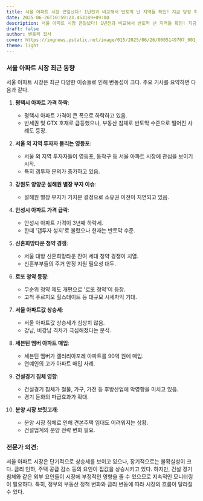 ```yaml
---
title: 서울 아파트 시장 큰일났다! 1년전과 비교해서 반토막 난 지역들 확인! 지금 당장 확인 안하면 평생 후회할 듯! 부동산 시장 운다? 지금은 대응이 필요한 때! 금리 변동과 정부의 부동산 정책이 부동산 시장에 미칠 영향은? 전문가 분석!
date: 2025-06-26T10:59:23.453189+09:00
description: 서울 아파트 시장 큰일났다! 1년전과 비교해서 반토막 난 지역들 확인! 지금 당장 확인 안하면 평생 후회할 듯! 부동산 시장 운다? 지금은 대응이 필요한 때! 금리 변동과 정부의 부동산 정책이 부동산 시장에 미칠 영향은? 전문가 분석!
draft: false
author: 벤틀리 집사
cover: https://imgnews.pstatic.net/image/015/2025/06/26/0005149707_001_20250626083310923.jpg
theme: light
---
```


### 서울 아파트 시장 최근 동향

서울 아파트 시장은 최근 다양한 이슈들로 인해 변동성이 크다. 주요 기사를 요약하면 다음과 같다.

1. **평택시 아파트 가격 하락**: 
   - 평택시 아파트 가격이 큰 폭으로 하락하고 있음. 
   - 반세권 및 GTX 호재로 급등했으나, 부동산 침체로 반토막 수준으로 떨어진 사례도 등장.

2. **서울 외 지역 투자자 몰리는 영등포**: 
   - 서울 외 지역 투자자들이 영등포, 동작구 등 서울 아파트 시장에 관심을 보이기 시작. 
   - 특히 갭투자 문의가 증가하고 있음.

3. **강원도 양양군 설해원 별장 부지 이슈**: 
   - 설해원 별장 부지가 가처분 결정으로 소유권 이전이 지연되고 있음.

4. **안성시 아파트 가격 급락**: 
   - 안성시 아파트 가격이 3년째 하락세. 
   - 한때 '갭투자 성지'로 불렸으나 현재는 반토막 수준.

5. **신혼희망타운 청약 경쟁**: 
   - 서울 대방 신혼희망타운 잔여 세대 청약 경쟁이 치열. 
   - 신혼부부들의 주거 안정 지원 필요성 대두.

6. **로또 청약 등장**: 
   - 무순위 청약 제도 개편으로 '로또 청약'이 등장. 
   - 고척 푸르지오 힐스테이트 등 대규모 시세차익 기대.

7. **서울 아파트값 상승세**: 
   - 서울 아파트값 상승세가 심상치 않음. 
   - 강남, 비강남 격차가 극심해졌다는 분석.

8. **세븐틴 멤버 아파트 매입**: 
   - 세븐틴 멤버가 갤러리아포레 아파트를 90억 원에 매입. 
   - 연예인의 고가 아파트 매입 사례.

9. **건설경기 침체 영향**: 
   - 건설경기 침체가 철물, 가구, 가전 등 후방산업에 악영향을 미치고 있음. 
   - 경기 둔화의 파급효과가 확대.

10. **분양 시장 보릿고개**: 
    - 분양 시장 침체로 인해 견본주택 임대도 어려워지는 상황. 
    - 건설업계의 분양 전략 변화 필요.

### 전문가 의견:

서울 아파트 시장은 단기적으로 상승세를 보이고 있으나, 장기적으로는 불확실성이 크다. 금리 인하, 주택 공급 감소 등의 요인이 집값을 상승시키고 있다. 하지만, 건설 경기 침체와 같은 외부 요인들이 시장에 부정적인 영향을 줄 수 있으므로 지속적인 모니터링이 필요하다. 특히, 정부의 부동산 정책 변화와 금리 변동에 따라 시장의 흐름이 달라질 수 있다.